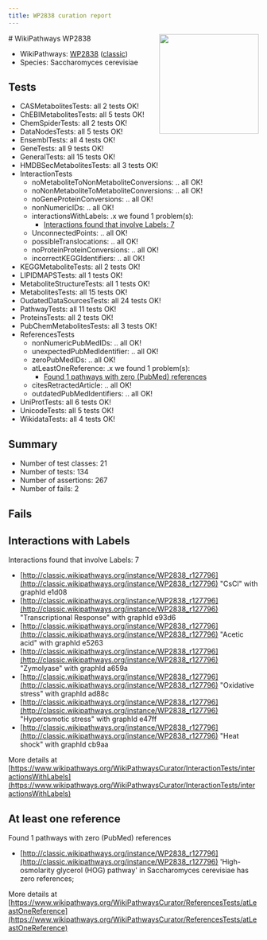 ```yaml
---
title: WP2838 curation report
---
```


<img style="float: right; width: 200px" src="https://upload.wikimedia.org/wikipedia/commons/thumb/8/83/Wplogo_with_text_500.png/640px-Wplogo_with_text_500.png" />
# WikiPathways WP2838

* WikiPathways: [WP2838](https://wikipathways.org/pathways/WP2838) ([classic](https://classic.wikipathways.org/instance/WP2838))
* Species: Saccharomyces cerevisiae
## Tests
* CASMetabolitesTests: all 2 tests OK!
* ChEBIMetabolitesTests: all 5 tests OK!
* ChemSpiderTests: all 2 tests OK!
* DataNodesTests: all 5 tests OK!
* EnsemblTests: all 4 tests OK!
* GeneTests: all 9 tests OK!
* GeneralTests: all 15 tests OK!
* HMDBSecMetabolitesTests: all 3 tests OK!
* InteractionTests
    * noMetaboliteToNonMetaboliteConversions: .. all OK!
    * noNonMetaboliteToMetaboliteConversions: .. all OK!
    * noGeneProteinConversions: .. all OK!
    * nonNumericIDs: .. all OK!
    * interactionsWithLabels: .x we found 1 problem(s):
        * [Interactions found that involve Labels: 7](#630d267e)
    * UnconnectedPoints: .. all OK!
    * possibleTranslocations: .. all OK!
    * noProteinProteinConversions: .. all OK!
    * incorrectKEGGIdentifiers: .. all OK!
* KEGGMetaboliteTests: all 2 tests OK!
* LIPIDMAPSTests: all 1 tests OK!
* MetaboliteStructureTests: all 1 tests OK!
* MetabolitesTests: all 15 tests OK!
* OudatedDataSourcesTests: all 24 tests OK!
* PathwayTests: all 11 tests OK!
* ProteinsTests: all 2 tests OK!
* PubChemMetabolitesTests: all 3 tests OK!
* ReferencesTests
    * nonNumericPubMedIDs: .. all OK!
    * unexpectedPubMedIdentifier: .. all OK!
    * zeroPubMedIDs: .. all OK!
    * atLeastOneReference: .x we found 1 problem(s):
        * [Found 1 pathways with zero (PubMed) references](#d0a459f0)
    * citesRetractedArticle: .. all OK!
    * outdatedPubMedIdentifiers: .. all OK!
* UniProtTests: all 6 tests OK!
* UnicodeTests: all 5 tests OK!
* WikidataTests: all 4 tests OK!


## Summary

* Number of test classes: 21
* Number of tests: 134
* Number of assertions: 267
* Number of fails: 2

## Fails

<a name="630d267e" />

## Interactions with Labels

Interactions found that involve Labels: 7

* [http://classic.wikipathways.org/instance/WP2838_r127796](http://classic.wikipathways.org/instance/WP2838_r127796) "CsCl" with graphId e1d08
* [http://classic.wikipathways.org/instance/WP2838_r127796](http://classic.wikipathways.org/instance/WP2838_r127796) "Transcriptional Response" with graphId e93d6
* [http://classic.wikipathways.org/instance/WP2838_r127796](http://classic.wikipathways.org/instance/WP2838_r127796) "Acetic acid" with graphId e5263
* [http://classic.wikipathways.org/instance/WP2838_r127796](http://classic.wikipathways.org/instance/WP2838_r127796) "Zymolyase" with graphId a659a
* [http://classic.wikipathways.org/instance/WP2838_r127796](http://classic.wikipathways.org/instance/WP2838_r127796) "Oxidative stress" with graphId ad88c
* [http://classic.wikipathways.org/instance/WP2838_r127796](http://classic.wikipathways.org/instance/WP2838_r127796) "Hyperosmotic stress" with graphId e47ff
* [http://classic.wikipathways.org/instance/WP2838_r127796](http://classic.wikipathways.org/instance/WP2838_r127796) "Heat shock" with graphId cb9aa


More details at [https://www.wikipathways.org/WikiPathwaysCurator/InteractionTests/interactionsWithLabels](https://www.wikipathways.org/WikiPathwaysCurator/InteractionTests/interactionsWithLabels)

<a name="d0a459f0" />

## At least one reference

Found 1 pathways with zero (PubMed) references

* [http://classic.wikipathways.org/instance/WP2838_r127796](http://classic.wikipathways.org/instance/WP2838_r127796) 'High-osmolarity glycerol (HOG) pathway' in Saccharomyces cerevisiae has zero references; 


More details at [https://www.wikipathways.org/WikiPathwaysCurator/ReferencesTests/atLeastOneReference](https://www.wikipathways.org/WikiPathwaysCurator/ReferencesTests/atLeastOneReference)

